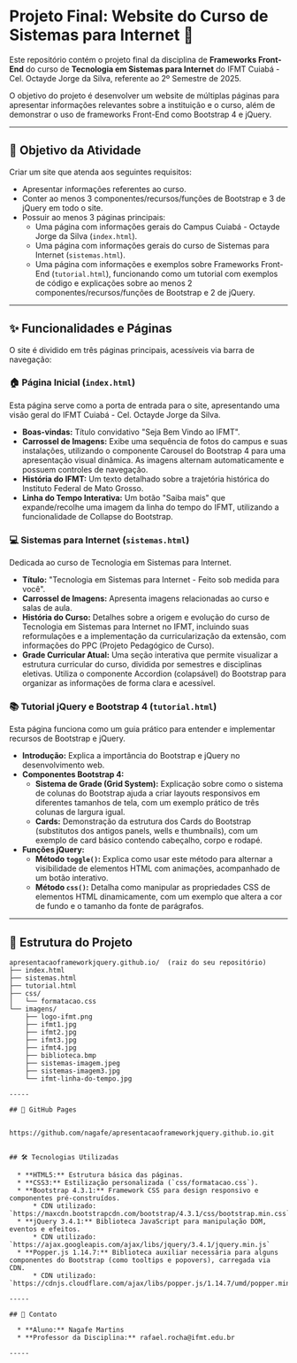 # Projeto Final: Website do Curso de Sistemas para Internet 🚀

Este repositório contém o projeto final da disciplina de **Frameworks Front-End** do curso de **Tecnologia em Sistemas para Internet** do IFMT Cuiabá - Cel. Octayde Jorge da Silva, referente ao 2º Semestre de 2025.

O objetivo do projeto é desenvolver um website de múltiplas páginas para apresentar informações relevantes sobre a instituição e o curso, além de demonstrar o uso de frameworks Front-End como Bootstrap 4 e jQuery.

-----

## 🎯 Objetivo da Atividade

Criar um site que atenda aos seguintes requisitos:

  * Apresentar informações referentes ao curso.
  * Conter ao menos 3 componentes/recursos/funções de Bootstrap e 3 de jQuery em todo o site.
  * Possuir ao menos 3 páginas principais:
      * Uma página com informações gerais do Campus Cuiabá - Octayde Jorge da Silva (`index.html`).
      * Uma página com informações gerais do curso de Sistemas para Internet (`sistemas.html`).
      * Uma página com informações e exemplos sobre Frameworks Front-End (`tutorial.html`), funcionando como um tutorial com exemplos de código e explicações sobre ao menos 2 componentes/recursos/funções de Bootstrap e 2 de jQuery.

-----

## ✨ Funcionalidades e Páginas

O site é dividido em três páginas principais, acessíveis via barra de navegação:

### 🏠 Página Inicial (`index.html`)

Esta página serve como a porta de entrada para o site, apresentando uma visão geral do IFMT Cuiabá - Cel. Octayde Jorge da Silva.

  * **Boas-vindas:** Título convidativo "Seja Bem Vindo ao IFMT".
  * **Carrossel de Imagens:** Exibe uma sequência de fotos do campus e suas instalações, utilizando o componente Carousel do Bootstrap 4 para uma apresentação visual dinâmica. As imagens alternam automaticamente e possuem controles de navegação.
  * **História do IFMT:** Um texto detalhado sobre a trajetória histórica do Instituto Federal de Mato Grosso.
  * **Linha do Tempo Interativa:** Um botão "Saiba mais" que expande/recolhe uma imagem da linha do tempo do IFMT, utilizando a funcionalidade de Collapse do Bootstrap.

### 💻 Sistemas para Internet (`sistemas.html`)

Dedicada ao curso de Tecnologia em Sistemas para Internet.

  * **Título:** "Tecnologia em Sistemas para Internet - Feito sob medida para você".
  * **Carrossel de Imagens:** Apresenta imagens relacionadas ao curso e salas de aula.
  * **História do Curso:** Detalhes sobre a origem e evolução do curso de Tecnologia em Sistemas para Internet no IFMT, incluindo suas reformulações e a implementação da curricularização da extensão, com informações do PPC (Projeto Pedagógico de Curso).
  * **Grade Curricular Atual:** Uma seção interativa que permite visualizar a estrutura curricular do curso, dividida por semestres e disciplinas eletivas. Utiliza o componente Accordion (colapsável) do Bootstrap para organizar as informações de forma clara e acessível.

### 📚 Tutorial jQuery e Bootstrap 4 (`tutorial.html`)

Esta página funciona como um guia prático para entender e implementar recursos de Bootstrap e jQuery.

  * **Introdução:** Explica a importância do Bootstrap e jQuery no desenvolvimento web.
  * **Componentes Bootstrap 4:**
      * **Sistema de Grade (Grid System):** Explicação sobre como o sistema de colunas do Bootstrap ajuda a criar layouts responsivos em diferentes tamanhos de tela, com um exemplo prático de três colunas de largura igual.
      * **Cards:** Demonstração da estrutura dos Cards do Bootstrap (substitutos dos antigos panels, wells e thumbnails), com um exemplo de card básico contendo cabeçalho, corpo e rodapé.
  * **Funções jQuery:**
      * **Método `toggle()`:** Explica como usar este método para alternar a visibilidade de elementos HTML com animações, acompanhado de um botão interativo.
      * **Método `css()`:** Detalha como manipular as propriedades CSS de elementos HTML dinamicamente, com um exemplo que altera a cor de fundo e o tamanho da fonte de parágrafos.

-----

## 📂 Estrutura do Projeto

```
apresentacaoframeworkjquery.github.io/  (raiz do seu repositório)
├── index.html
├── sistemas.html
├── tutorial.html
├── css/
│   └── formatacao.css
└── imagens/
    ├── logo-ifmt.png
    ├── ifmt1.jpg
    ├── ifmt2.jpg
    ├── ifmt3.jpg
    ├── ifmt4.jpg
    ├── biblioteca.bmp
    ├── sistemas-imagem.jpeg
    ├── sistemas-imagem3.jpg
    └── ifmt-linha-do-tempo.jpg

-----

## 🔗 GitHub Pages


https://github.com/nagafe/apresentacaoframeworkjquery.github.io.git


## 🛠️ Tecnologias Utilizadas

  * **HTML5:** Estrutura básica das páginas.
  * **CSS3:** Estilização personalizada (`css/formatacao.css`).
  * **Bootstrap 4.3.1:** Framework CSS para design responsivo e componentes pré-construídos.
      * CDN utilizado: `https://maxcdn.bootstrapcdn.com/bootstrap/4.3.1/css/bootstrap.min.css`
  * **jQuery 3.4.1:** Biblioteca JavaScript para manipulação DOM, eventos e efeitos.
      * CDN utilizado: `https://ajax.googleapis.com/ajax/libs/jquery/3.4.1/jquery.min.js`
  * **Popper.js 1.14.7:** Biblioteca auxiliar necessária para alguns componentes do Bootstrap (como tooltips e popovers), carregada via CDN.
      * CDN utilizado: `https://cdnjs.cloudflare.com/ajax/libs/popper.js/1.14.7/umd/popper.min.js`

-----

## 📧 Contato

  * **Aluno:** Nagafe Martins
  * **Professor da Disciplina:** rafael.rocha@ifmt.edu.br

-----
